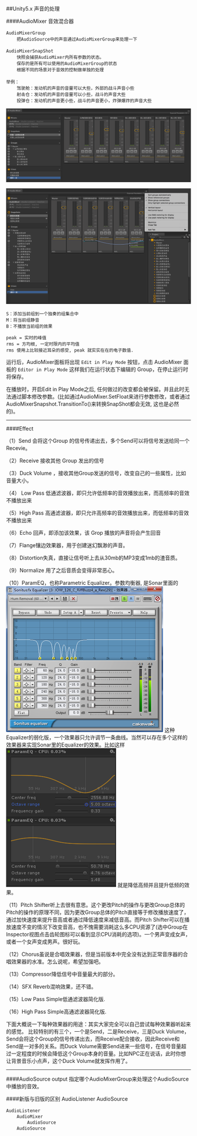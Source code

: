 ##Unity5.x 声音的处理

####AudioMixer 音效混合器

    AudioMixerGroup
        把AudioSource中的声音通过AudioMixerGroup来处理一下

    AudioMixerSnapShot
        快照会捕获AudioMixer内所有参数的状态。
        保存的是所有可以使用的AudioMixerGroup的状态
        根据不同的场景对于音效的控制做单独的处理

    举例：
        驾驶舱：发动机的声音的音量可以大些，外部的战斗声音小些
        射击仓：发动机的声音的音量可以小些，战斗的声音大些
        投弹仓：发动机的声音更小些，战斗的声音更小，炸弹爆炸的声音大些
        
        
        
![](/assets/AudioMixer01.png)


![](/assets/AudioMixer02.png)

```
S：添加当前组到一个独奏的组集合中
M：将当前组静音
B：不播放当前组的效果
```
```
peak = 实时的峰值
rms = 方均根, 一定时限内的平均值
rms 使用上比较接近耳朵的感受, peak 就实实在在的电子数值.
```

运行后，AudioMixer面板将出现 `Edit in Play Mode` 按钮，点击 AudioMixer 面板的 `Editor in Play Mode` 这样我们在运行状态下编辑的 Group，在停止运行时将保存。

在播放时，开启Edit in Play Mode之后, 任何做过的改变都会被保留。并且此时无法通过脚本修改参数。(比如通过AudioMixer.SetFloat来进行参数修改，或者通过AudioMixerSnapshot.TransitionTo()来转换SnapShot都会无效, 这也是必然的)。


---

####Effect

（1）Send 会将这个Group 的信号传递出去，多个Send可以将信号发送给同一个Recevie。 

（2）Receive 接收其他 Group 发出的信号

（3）Duck Volume ，接收其他Group发送的信号，改变自己的一些属性，比如音量大小。

（4） Low Pass 低通滤波器，即只允许低频率的音效播放出来，而高频率的音效不播放出来

（5）High Pass 高通滤波器，即只允许高频率的音效播放出来，而低频率的音效不播放出来 

（6）Echo 回声，即添加该效果，该 Grop 播放的声音将会产生回音 

（7）Flange镶边效果器，用于创建迷幻飘渺的声音。

（8）Distortion失真，直接让信号听上去从30mb的MP3变成1mb的渣音质。

（9）Normalize 用了之后音质会变得非常恶心。

（10）ParamEQ，也称Parametric Equalizer。参数均衡器, 是Sonar里面的
![](/assets/AudioMixer03.png)
这种Equalizer的弱化版，一个效果器只允许调节一条曲线。当然可以存在多个这样的效果器来实现Sonar里的Equalizer的效果。比如这样
![](/assets/AudioMixer04.png)
就是降低高频并且提升低频的效果。

（11）Pitch Shifter听上去很有意思。这个更改Pitch的操作与更改Group总体的Pitch的操作的原理不同，因为更改Group总体的Pitch直接等于修改播放速度了，通过加快速度来提升音高或者通过降低速度来减低音高。而Pitch Shifter可以在播放速度不变的情况下改变音高，也不愧需要消耗这么多CPU资源了(选中Group在Inspector视图点击齿轮图标可以看到显示CPU消耗的选项)。一个男声变成女声，或者一个女声变成男声。很好玩。

（12）Chorus虽说是合唱效果器，但是当前版本中完全没有达到正常音序器的合唱效果器的水准。怎么说呢，希望加强吧。

（13）Compressor降低信号中音量最大的部分。

（14）SFX Reverb混响效果，还不错。

（15）Low Pass Simple低通滤波器简化版.

（16）High Pass Simple高通滤波器简化版.

下面大概说一下每种效果器的用途：其实大家完全可以自己尝试每种效果器听起来的感觉。
比较特别的有三个，一个是Send，二是Receive，三是Duck Volume，
Send会将这个Group的信号传递出去，而Receive配合接收，因此Receive和Send是一对多的关系。而Duck Volume需要Send进来一些信号，在信号音量超过一定程度的时候会降低这个Group本身的音量。比如NPC正在说话，此时你想让背景音乐小点声，这个Duck Volume就发挥作用了。

---

####AudioSource
        output
            指定哪个AudioMixerGroup来处理这个AudioSource中播放的音效。

####新版与旧版的区别
    AudioListener
        AudioSource

    AudioListener
        AudioMixer
            AudioSource
        AudioSource
